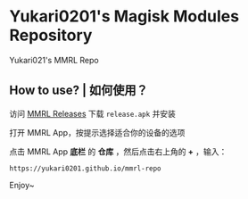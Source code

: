 # Yukari0201's Magisk Modules Repository

Yukari021's MMRL Repo

## How to use? | 如何使用？

访问 [MMRL Releases](https://github.com/MMRLApp/MMRL/releases/latest) 下载 `release.apk` 并安装

打开 MMRL App，按提示选择适合你的设备的选项

点击 MMRL App **底栏** 的 **仓库** ，然后点击右上角的 **+** ，输入：
```
https://yukari0201.github.io/mmrl-repo
```

Enjoy~
